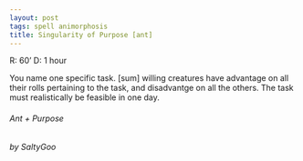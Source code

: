 ```yaml
---
layout: post
tags: spell animorphosis
title: Singularity of Purpose [ant]
---
```


R: 60’		D: 1 hour

You name one specific task. [sum] willing creatures have advantage on all their rolls pertaining to the task, and disadvantge on all the others. The task must realistically be feasible in one day.

###### Ant + Purpose
###### by SaltyGoo
